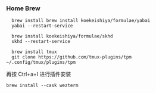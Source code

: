 ### Home Brew
```
  brew install brew install koekeishiya/formulae/yabai
  yabai --restart-service
```

```
  brew install koekeishiya/formulae/skhd
  skhd --restart-service
```

```
  brew install tmux
  git clone https://github.com/tmux-plugins/tpm ~/.config/tmux/plugins/tpm
```

再按 Ctrl+a+I 进行插件安装

```
brew install --cask wezterm
```

